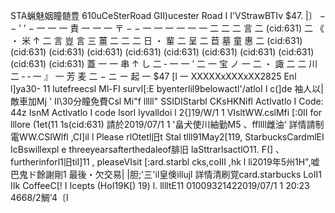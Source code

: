 STA蝋魅姻瞳髄豊 610uCeSterRoad GII)ucester Road I I'VStrawBTIv $47. |〕 − − ’ ’ − 一 一 一 責 一 一 一 〒 − − 一 一 一 一 一 一 二 二 二 言 二 (cid:631) 二 《 ・ 米 ↑ 二 言 豈 言 三 薑 二 二 二 日 ・ 輩 二 呈 二 苣 墓 童 惠 二 (cid:631) (cid:631) (cid:631) (cid:631) (cid:631) (cid:631) (cid:631) (cid:631) (cid:631) (cid:631) (cid:631) 蓋 一 一 串 ↑ し 二 ‐ 一 一 ’ 二 一 宝 ノ 一 二 ・ 諏 二 二 川 二 ‐ ‐ 一 』 一 芳 麦 二 − ニ ー 起 一 $47 [l 一 XXXXXxXXXxXX2825 Enl l]ya30- 11 lutefreecsI Ml-FI survl[:E byenterlil9belowactl'/atloI I c(]de 袖人以| 敵車加Mj ' II\30分瞳免費Csl Mi"f lllll" SSIDIStarbl CKsHKNifl Actlvatlo I Code: 44z IsnM Actlvatlo I code lsorl lyvalldoi l 2{]19/W/1 1 VIsltWW.cslMfi [:0II for lllore (1et(11 1s(cid:631) 請於2019/07/1 1 '畠犬使川紬勤M5 、ffllll雌油‘ 詳情請制電WW.CSIWlfl ,CI]il l Please rlOtetl旧t Stal tlll91May2[119, StarbucksCardmlEI IcBswillexpl e threeyearsafterthedaleof腓旧 laSttrarlsactlO11. F(] 、 furtherinforl1旧til]11 , pleaseVIsit [:ard.starbl cks,coIII ,hk l li2019年5州1H",嘘巴鬼ド餘謝剛1 最後・欠交易| |胆;'三'il皇倹illujl 詳情清刷覚card.starbucks LoII1 IIk CoffeeC[! I Icepts (HoI19K[) 19) l. lllltE11 01009321422019/07/1 1 20:23 4668/2鯛'4〔I